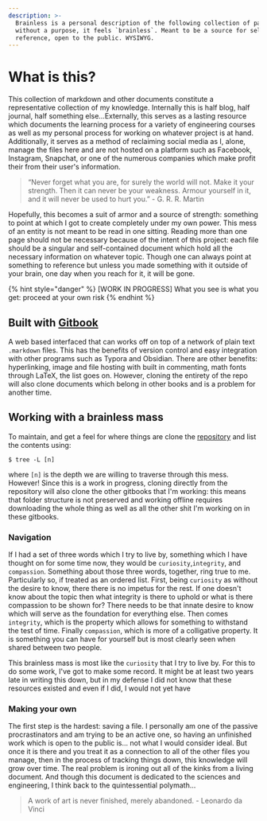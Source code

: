 ```yaml
---
description: >-
  Brainless is a personal description of the following collection of pages;
  without a purpose, it feels `brainless`. Meant to be a source for self
  reference, open to the public. WYSIWYG.
---
```


# What is this?

This collection of markdown and other documents constitute a representative collection of my knowledge. Internally this is half blog, half journal, half something else...Externally, this serves as a lasting resource which documents the learning process for a variety of engineering courses as well as my personal process for working on whatever project is at hand. Additionally, it serves as a method of reclaiming social media as I, alone, manage the files here and are not hosted on a platform such as Facebook, Instagram, Snapchat, or one of the numerous companies which make profit their from their user's information.

> “Never forget what you are, for surely the world will not. Make it your strength. Then it can never be your weakness. Armour yourself in it, and it will never be used to hurt you.” - G. R. R. Martin

Hopefully, this becomes a suit of armor and a source of strength: something to point at which I got to create completely under my own power. This mess of an entity is not meant to be read in one sitting. Reading more than one page should not be necessary because of the intent of this project: each file should be a singular and self-contained document which hold all the necessary information on whatever topic. Though one can always point at something to reference but unless you made something with it outside of your brain, one day when you reach for it, it will be gone.  

{% hint style="danger" %}
\[WORK IN PROGRESS\] What you see is what you get: proceed at your own risk
{% endhint %}

## Built with [Gitbook](https://docs.gitbook.com/)

A web based interfaced that can works off on top of a network of plain text `.markdown`  files. This has the benefits of version control and easy integration with other programs such as Typora and Obsidian. There are other benefits: hyperlinking, image and file hosting with built in commenting, math fonts through LaTeX, the list goes on. However, cloning the entirety of the repo will also clone documents which belong in other books and is a problem for another time. 

## Working with a brainless mass

To maintain, and get a feel for where things are clone the [repository](https://github.com/nkintc/nkintc.github.io) and list the contents using:

```text
$ tree -L [n]
```

where `[n]` is the depth we are willing to traverse through this mess. However! Since this is a work in progress, cloning directly from the repository will also clone the other gitbooks that I'm working: this means that folder structure is not preserved and working offline requires downloading the whole thing as well as all the other shit I'm working on in these gitbooks.  

### Navigation 

If I had a set of three words which I try to live by, something which I have thought on for some time now, they would be `curiosity`,`integrity`, and `compassion`. Something about those three words, together, ring true to me. Particularly so, if treated as an ordered list. First, being `curiosity` as without the desire to know, there there is no impetus for the rest. If one doesn't know about the topic then what integrity is there to uphold or what is there compassion to be shown for? There needs to be that innate desire to know which will serve as the foundation for everything else. Then comes `integrity`, which is the property which allows for something to withstand the test of time. Finally `compassion`, which is more of a colligative property. It is something you can have for yourself but is most clearly seen when shared between two people. 

This brainless mass is most like the `curiosity` that I try to live by. For this to do some work, I've got to make some record. It might be at least two years late in writing this down, but in my defense I did not know that these resources existed and even if I did, I would not yet have 

### Making your own

The first step is the hardest: saving a file. I personally am one of the passive procrastinators and am trying to be an active one, so having an unfinished work which is open to the public is... not what I would consider ideal. But once it is there and you treat it as a connection to all of the other files you manage, then in the process of tracking things down, this knowledge will grow over time. The real problem is ironing out all of the kinks from a living document. And though this document is dedicated to the sciences and engineering, I think back to the quintessential polymath...

> A work of art is never finished, merely abandoned. - Leonardo da Vinci



 



